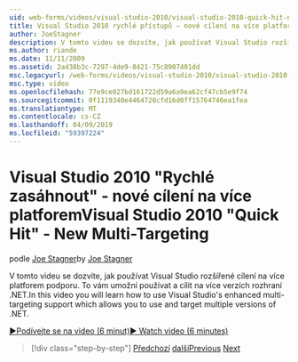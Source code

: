 ```yaml
---
uid: web-forms/videos/visual-studio-2010/visual-studio-2010-quick-hit-new-multi-targeting
title: Visual Studio 2010 rychlé přístupů – nové cílení na více platforem | Dokumentace Microsoftu
author: JoeStagner
description: V tomto videu se dozvíte, jak používat Visual Studio rozšířené cílení na více platforem podporu. To vám umožní používat a cílit na více verzích rozhraní .NET.
ms.author: riande
ms.date: 11/11/2009
ms.assetid: 2ad38b3c-7297-4de9-8421-75c8907401dd
msc.legacyurl: /web-forms/videos/visual-studio-2010/visual-studio-2010-quick-hit-new-multi-targeting
msc.type: video
ms.openlocfilehash: 77e9ce027bd161722d59a6a9ea62cf47cb5e9f74
ms.sourcegitcommit: 0f1119340e4464720cfd16d0ff15764746ea1fea
ms.translationtype: MT
ms.contentlocale: cs-CZ
ms.lasthandoff: 04/09/2019
ms.locfileid: "59397224"
---
```

# <a name="visual-studio-2010-quick-hit---new-multi-targeting"></a><span data-ttu-id="a1ce9-103">Visual Studio 2010 "Rychlé zasáhnout" - nové cílení na více platforem</span><span class="sxs-lookup"><span data-stu-id="a1ce9-103">Visual Studio 2010 "Quick Hit" - New Multi-Targeting</span></span>

<span data-ttu-id="a1ce9-104">podle [Joe Stagner](https://github.com/JoeStagner)</span><span class="sxs-lookup"><span data-stu-id="a1ce9-104">by [Joe Stagner](https://github.com/JoeStagner)</span></span>

<span data-ttu-id="a1ce9-105">V tomto videu se dozvíte, jak používat Visual Studio rozšířené cílení na více platforem podporu. To vám umožní používat a cílit na více verzích rozhraní .NET.</span><span class="sxs-lookup"><span data-stu-id="a1ce9-105">In this video you will learn how to use Visual Studio's enhanced multi-targeting support which allows you to use and target multiple versions of .NET.</span></span>

[<span data-ttu-id="a1ce9-106">&#9654;Podívejte se na video (6 minut)</span><span class="sxs-lookup"><span data-stu-id="a1ce9-106">&#9654; Watch video (6 minutes)</span></span>](https://channel9.msdn.com/Blogs/ASP-NET-Site-Videos/visual-studio-2010-quick-hit-new-multi-targeting)

> [!div class="step-by-step"]
> <span data-ttu-id="a1ce9-107">[Předchozí](visual-studio-2010-quick-hit-new-web-project-template.md)
> [další](visual-studio-2010-quick-hit-websites-instead-of-web-projects.md)</span><span class="sxs-lookup"><span data-stu-id="a1ce9-107">[Previous](visual-studio-2010-quick-hit-new-web-project-template.md)
[Next](visual-studio-2010-quick-hit-websites-instead-of-web-projects.md)</span></span>
